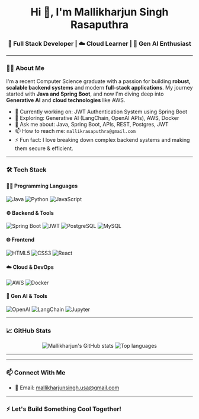 <h1 align="center">Hi 👋, I'm Mallikharjun Singh Rasaputhra</h1>
<h3 align="center">🚀 Full Stack Developer | ☁️ Cloud Learner | 🤖 Gen AI Enthusiast</h3>

---

### 🧑‍💻 About Me

I'm a recent Computer Science graduate with a passion for building **robust, scalable backend systems** and modern **full-stack applications**. My journey started with **Java and Spring Boot**, and now I'm diving deep into **Generative AI** and **cloud technologies** like AWS.

- 🔭 Currently working on: JWT Authentication System using Spring Boot
- 🌱 Exploring: Generative AI (LangChain, OpenAI APIs), AWS, Docker
- 💬 Ask me about: Java, Spring Boot, APIs, REST, Postgres, JWT
- 📫 How to reach me: `mallikrasaputhra@gmail.com`
- ⚡ Fun fact: I love breaking down complex backend systems and making them secure & efficient.

---

### 🛠️ Tech Stack

#### 👨‍💻 Programming Languages
![Java](https://img.shields.io/badge/Java-ED8B00?style=flat&logo=java&logoColor=white)
![Python](https://img.shields.io/badge/Python-3776AB?style=flat&logo=python&logoColor=white)
![JavaScript](https://img.shields.io/badge/JavaScript-F7DF1E?style=flat&logo=javascript&logoColor=black)

#### ⚙️ Backend & Tools
![Spring Boot](https://img.shields.io/badge/SpringBoot-6DB33F?style=flat&logo=springboot&logoColor=white)
![JWT](https://img.shields.io/badge/JWT-black?style=flat&logo=JSON%20web%20tokens)
![PostgreSQL](https://img.shields.io/badge/PostgreSQL-4169E1?style=flat&logo=postgresql&logoColor=white)
![MySQL](https://img.shields.io/badge/MySQL-00758F?style=flat&logo=mysql&logoColor=white)

#### 🌐 Frontend
![HTML5](https://img.shields.io/badge/HTML5-E34F26?style=flat&logo=html5&logoColor=white)
![CSS3](https://img.shields.io/badge/CSS3-1572B6?style=flat&logo=css3&logoColor=white)
![React](https://img.shields.io/badge/React-20232A?style=flat&logo=react&logoColor=61DAFB)

#### ☁️ Cloud & DevOps
![AWS](https://img.shields.io/badge/AWS-232F3E?style=flat&logo=amazon-aws&logoColor=white)
![Docker](https://img.shields.io/badge/Docker-2496ED?style=flat&logo=docker&logoColor=white)

#### 🤖 Gen AI & Tools
![OpenAI](https://img.shields.io/badge/OpenAI-412991?style=flat&logo=openai&logoColor=white)
![LangChain](https://img.shields.io/badge/LangChain-000000?style=flat&logo=langchain&logoColor=white)
![Jupyter](https://img.shields.io/badge/Jupyter-F37626?style=flat&logo=jupyter&logoColor=white)

---

### 📈 GitHub Stats

<p align="center">
  <img src="https://github-readme-stats.vercel.app/api?username=mallikharjun&show_icons=true&theme=tokyonight" alt="Mallikharjun's GitHub stats" />
  <img src="https://github-readme-stats.vercel.app/api/top-langs/?username=mallikharjun&layout=compact&theme=tokyonight" alt="Top languages" />
</p>

---


---

### 📫 Connect With Me

- 📧 Email: mallikharjunsingh.usa@gmail.com  


---

### ⚡ Let's Build Something Cool Together!


